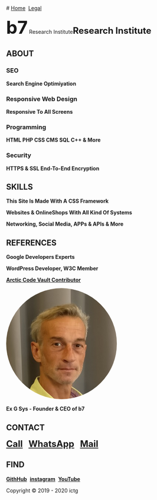 <head>
<link rel="apple-touch-icon" sizes="180x180" href="/apple-touch-icon.png">
<link rel="icon" type="image/png" sizes="32x32" href="/favicon-32x32.png">
<link rel="icon" type="image/png" sizes="16x16" href="/favicon-16x16.png">
<link rel="manifest" href="/site.webmanifest">
<meta name="viewport" content="width=device-width, initial-scale=1">
<style>
img {
  border-radius: 50%;
}
</style>
<style>
body {
  background-image: url('b7.gif');
  background-repeat: no-repeat;
  background-attachment: fixed; 
  background-size: 100% 100%;
}
</style>
</head>
# <a href="https://b7.github.io" >Home</a>&nbsp;&nbsp;<a href="https://b7.github.io/legal" >Legal</a>

<strong><font size="7">b7</a></font></strong>
Research Institute<strong><font size="5">Research Institute</a></font></strong>

## ABOUT
### SEO
**Search Engine Optimiyation**

### Responsive Web Design
**Responsive To All Screens**

### Programming
**HTML PHP CSS CMS SQL C++ & More**

### Security
**HTTPS & SSL End-To-End Encryption**

## SKILLS
**This Site Is Made With A CSS Framework**

**Websites & OnlineShops With All Kind Of Systems**

**Networking, Social Media, APPs & APIs & More**

## REFERENCES
**Google Developers Experts**

**WordPress Developer, W3C Member**

**<a href="https://github.com/b7" target="_blank">Arctic Code Vault Contributor</a>**

<img src="/Ex-G-Sys.jpg" alt="Ex G Sys" width="300" height="300">

**Ex G Sys - Founder & CEO of b7**

## CONTACT
<strong><font size="5"><a href="tel:+31600000000">Call</a></font></strong> &nbsp;&nbsp; <strong><font size="5"> <a href="https://wa.me/31600000000?text=ictg" target="_blank">WhatsApp</a></font></strong> &nbsp;&nbsp; <strong><font size="5"><a href="mailto:	b7.github@gmail.com" target="_blank">Mail</a></font></strong>

## FIND
<strong><a href="https://github.com/b7" target="_blank">GithHub</a></strong>&nbsp;&nbsp;<strong><a href="https://instagram.com/b7git" target="_blank">instagram</a></strong>&nbsp;&nbsp;<strong><a href="https://www.youtube.com/channel/UCt4T3OvxivlcvGg9Ah8hLQw/about" target="_blank">YouTube</a></strong>

Copyright © 2019 - 2020 ictg
